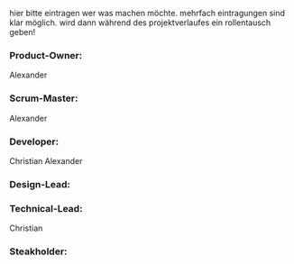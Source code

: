 hier bitte eintragen wer was machen möchte. 
mehrfach eintragungen sind klar möglich. wird dann während des projektverlaufes ein rollentausch geben!

### Product-Owner:
Alexander
### Scrum-Master:
Alexander
### Developer:
Christian
Alexander
### Design-Lead:

### Technical-Lead:
Christian

### Steakholder:

